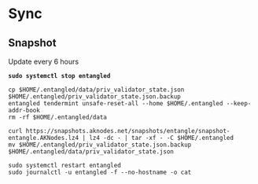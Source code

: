 # Sync

## Snapshot

Update every 6 hours

<pre><code><strong>sudo systemctl stop entangled
</strong><strong>
</strong>cp $HOME/.entangled/data/priv_validator_state.json $HOME/.entangled/priv_validator_state.json.backup 
entangled tendermint unsafe-reset-all --home $HOME/.entangled --keep-addr-book
rm -rf $HOME/.entangled/data 

curl https://snapshots.aknodes.net/snapshots/entangle/snapshot-entangle.AKNodes.lz4 | lz4 -dc - | tar -xf - -C $HOME/.entangled
mv $HOME/.entangled/priv_validator_state.json.backup $HOME/.entangled/data/priv_validator_state.json 

sudo systemctl restart entangled
sudo journalctl -u entangled -f --no-hostname -o cat
</code></pre>

